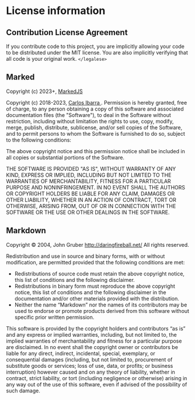 # License information 
  
 ## Contribution License Agreement 
  
 If you contribute code to this project, you are implicitly allowing your code 
 to be distributed under the MIT license. You are also implicitly verifying that 
 all code is your original work. `</legalese>` 
  
 ## Marked 
  
 Copyright (c) 2023+, [MarkedJS](https://github.com/markdown)
 
 Copyright (c) 2018-2023, [Carlos Ibarra ](https://github.com/notebook-t).   Permission is hereby granted, free of charge, to any person obtaining a copy 
 of this software and associated documentation files (the "Software"), to deal 
 in the Software without restriction, including without limitation the rights 
 to use, copy, modify, merge, publish, distribute, sublicense, and/or sell 
 copies of the Software, and to permit persons to whom the Software is 
 furnished to do so, subject to the following conditions: 
  
 The above copyright notice and this permission notice shall be included in 
 all copies or substantial portions of the Software. 
  
 THE SOFTWARE IS PROVIDED "AS IS", WITHOUT WARRANTY OF ANY KIND, EXPRESS OR 
 IMPLIED, INCLUDING BUT NOT LIMITED TO THE WARRANTIES OF MERCHANTABILITY, 
 FITNESS FOR A PARTICULAR PURPOSE AND NONINFRINGEMENT. IN NO EVENT SHALL THE 
 AUTHORS OR COPYRIGHT HOLDERS BE LIABLE FOR ANY CLAIM, DAMAGES OR OTHER 
 LIABILITY, WHETHER IN AN ACTION OF CONTRACT, TORT OR OTHERWISE, ARISING FROM, 
 OUT OF OR IN CONNECTION WITH THE SOFTWARE OR THE USE OR OTHER DEALINGS IN 
 THE SOFTWARE. 
  
 ## Markdown 
  
 Copyright © 2004, John Gruber 
 http://daringfireball.net/ 
 All rights reserved. 
  
 Redistribution and use in source and binary forms, with or without modification, are permitted provided that the following conditions are met: 
  
 * Redistributions of source code must retain the above copyright notice, this list of conditions and the following disclaimer. 
 * Redistributions in binary form must reproduce the above copyright notice, this list of conditions and the following disclaimer in the documentation and/or other materials provided with the distribution. 
 * Neither the name “Markdown” nor the names of its contributors may be used to endorse or promote products derived from this software without specific prior written permission. 
  
 This software is provided by the copyright holders and contributors “as is” and any express or implied warranties, including, but not limited to, the implied warranties of merchantability and fitness for a particular purpose are disclaimed. In no event shall the copyright owner or contributors be liable for any direct, indirect, incidental, special, exemplary, or consequential damages (including, but not limited to, procurement of substitute goods or services; loss of use, data, or profits; or business interruption) however caused and on any theory of liability, whether in contract, strict liability, or tort (including negligence or otherwise) arising in any way out of the use of this software, even if advised of the possibility of such damage.
